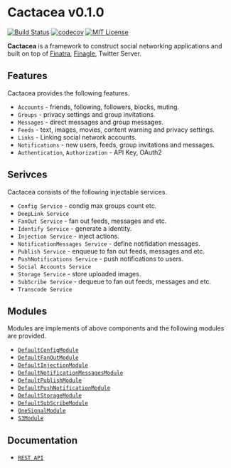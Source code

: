 # Cactacea v0.1.0

[![Build Status](https://travis-ci.org/cactacea/backend.svg?branch=master)](https://travis-ci.org/cactacea/backend)
[![codecov](https://codecov.io/gh/cactacea/backend/branch/master/graph/badge.svg)](https://codecov.io/gh/cactacea/backend)
[![MIT License](http://img.shields.io/badge/license-MIT-blue.svg?style=flat)](LICENSE)

**Cactacea** is a framework to construct social networking applications and built on top of [Finatra](https://twitter.github.io/finatra/), [Finagle](https://twitter.github.io/finagle/), Twitter Server.

## Features ##

Cactacea provides the following features.

- `Accounts` - friends, following, followers, blocks, muting.
- `Groups` - privacy settings and group invitations.
- `Messages` - direct messages and group messages.
- `Feeds` - text, images, movies, content warning and privacy settings.
- `Links` - Linking social network accounts.
- `Notifications` - new users, feeds, group invitations and messages. 
- `Authentication`, `Authorization` - API Key, OAuth2

## Serivces ##

Cactacea consists of the following injectable services.

- `Config Service` - condig max groups count etc.
- `DeepLink Service`
- `FanOut Service` - fan out feeds, messages and etc.
- `Identify Service` - generate a identity.
- `Injection Service` - inject actions.
- `NotificationMessages Service` - define notifidation messages.
- `Publish Service` -  enqueue to fan out feeds, messages and etc.
- `PushNotifications Service` - push notifications to users.
- `Social Accounts Service`
- `Storage Service` - store uploaded images.
- `SubScribe Service` - dequeue to fan out feeds, messages and etc.
- `Transcode Service`

## Modules ##

Modules are implements of above components and the following modules are provided.

- [`DefaultConfigModule`](https://github.com/cactacea/backend/blob/master/core/src/main/scala/io/github/cactacea/core/application/components/modules/DefaultConfigModule.scala)
- [`DefaultFanOutModule`](https://github.com/cactacea/backend/blob/master/core/src/main/scala/io/github/cactacea/core/application/components/modules/DefaultFanOutModule.scala)
- [`DefaultInjectionModule`](https://github.com/cactacea/backend/blob/master/core/src/main/scala/io/github/cactacea/core/application/components/modules/DefaultInjectionModule.scala)
- [`DefaultNotificationMessagesModule`](https://github.com/cactacea/backend/blob/master/core/src/main/scala/io/github/cactacea/core/application/components/modules/DefaultNotificationMessagesModule.scala)
- [`DefaultPublishModule`](https://github.com/cactacea/backend/blob/master/core/src/main/scala/io/github/cactacea/core/application/components/modules/DefaultPublishModule.scala)
- [`DefaultPushNotificationModule`](https://github.com/cactacea/backend/blob/master/core/src/main/scala/io/github/cactacea/core/application/components/modules/DefaultPushNotificationModule.scala)
- [`DefaultStorageModule`](https://github.com/cactacea/backend/blob/master/core/src/main/scala/io/github/cactacea/core/application/components/modules/DefaultStorageModule.scala)
- [`DefaultSubScribeModule`](https://github.com/cactacea/backend/blob/master/core/src/main/scala/io/github/cactacea/core/application/components/modules/DefaultSubScribeModule.scala)
- [`OneSignalModule`](https://github.com/cactacea/backend/blob/master/core/src/main/scala/io/github/cactacea/core/application/components/thirdparties/onesignal/OneSignalModule.scala)
- [`S3Module`](https://github.com/cactacea/backend/blob/master/core/src/main/scala/io/github/cactacea/core/application/components/thirdparties/s3/S3ServiceModule.scala)

## Documentation ##

- [`REST API`](https://rebilly.github.io/ReDoc/?url=http://backend.cactacea.io/swagger.yaml)

